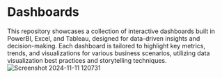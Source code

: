 # Dashboards
This repository showcases a collection of interactive dashboards built in PowerBI, Excel, and Tableau, designed for data-driven insights and decision-making. Each dashboard is tailored to highlight key metrics, trends, and visualizations for various business scenarios, utilizing data visualization best practices and storytelling techniques.
![Screenshot 2024-11-11 120731](https://github.com/user-attachments/assets/885400fe-9114-48e8-8f2b-f0d6af66444a)

